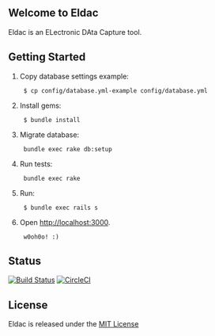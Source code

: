 
## Welcome to Eldac

Eldac is an ELectronic DAta Capture tool.

## Getting Started

1. Copy database settings example:

		$ cp config/database.yml-example config/database.yml

2. Install gems:

		$ bundle install

3. Migrate database:

		bundle exec rake db:setup

4. Run tests:

		bundle exec rake

5. Run:

		$ bundle exec rails s

6. Open [http://localhost:3000](http://localhost:3000).

		w0oh0o! :)

## Status

[![Build Status](https://travis-ci.org/gdonald/eldac.svg?branch=master)](https://travis-ci.org/gdonald/eldac)
[![CircleCI](https://circleci.com/gh/gdonald/eldac/tree/master.svg?style=svg)](https://circleci.com/gh/gdonald/eldac/tree/master)

## License

Eldac is released under the [MIT License](http://www.opensource.org/licenses/MIT)
